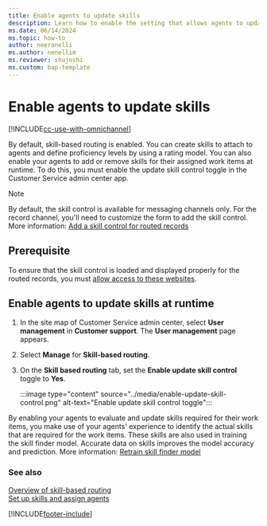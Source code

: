 ```yaml
---
title: Enable agents to update skills
description: Learn how to enable the setting that allows agents to update skills at runtime in Customer Service Hub and Omnichannel for Customer Service.
ms.date: 06/14/2024
ms.topic: how-to
author: neeranelli
ms.author: nenellim
ms.reviewer: shujoshi
ms.custom: bap-template
---
```


# Enable agents to update skills

[!INCLUDE[cc-use-with-omnichannel](../../includes/cc-use-with-omnichannel.md)]

By default, skill-based routing is enabled. You can create skills to attach to agents and define proficiency levels by using a rating model. You can also enable your agents to add or remove skills for their assigned work items at runtime. To do this, you must enable the update skill control toggle in the Customer Service admin center app.

> [!NOTE]
> By default, the skill control is available for messaging channels only. For the record channel, you'll need to customize the form to add the skill control. More information: [Add a skill control for routed records](../develop/add-skill-control.md)

## Prerequisite

To ensure that the skill control is loaded and displayed properly for the routed records, you must [allow access to these websites](../implement/system-requirements-omnichannel.md#allow-access-to-websites).

## Enable agents to update skills at runtime

1. In the site map of Customer Service admin center, select **User management** in **Customer support**. The **User management** page appears.

1. Select **Manage** for **Skill-based routing**.

1. On the **Skill based routing** tab, set the **Enable update skill control** toggle to **Yes**.

   :::image type="content" source="../media/enable-update-skill-control.png" alt-text="Enable update skill control toggle":::

By enabling your agents to evaluate and update skills required for their work items, you make use of your agents' experience to identify the actual skills that are required for the work items. These skills are also used in training the skill finder model. Accurate data on skills improves the model accuracy and prediction. More information: [Retrain skill finder model](set-up-isf-model.md#retrain-the-model-iteratively)

### See also

[Overview of skill-based routing](overview-skill-work-distribution.md)  
[Set up skills and assign agents](setup-skills-assign-agents.md)  


[!INCLUDE[footer-include](../../includes/footer-banner.md)]
